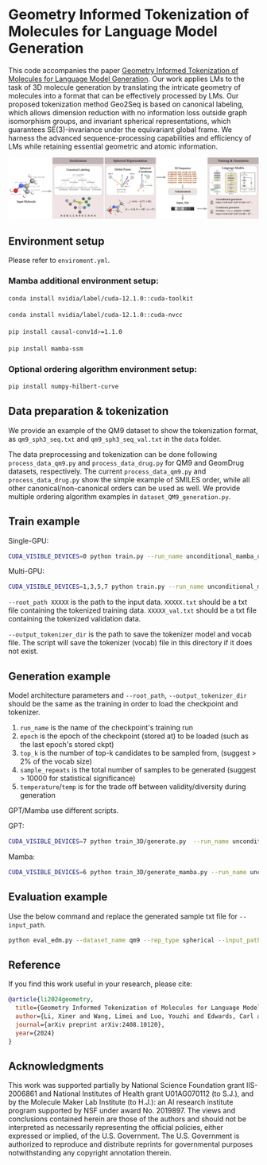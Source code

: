 # Geometry Informed Tokenization of Molecules for Language Model Generation

This code accompanies the paper [Geometry Informed Tokenization of Molecules for Language Model Generation](https://arxiv.org/abs/2408.10120).
Our work applies LMs to the task of 3D molecule generation by translating the intricate geometry of molecules into a format that can be effectively processed by LMs. 
Our proposed tokenization method Geo2Seq is based on canonical labeling, which allows dimension reduction with no information loss outside graph isomorphism groups, and invariant spherical representations, which guarantees SE(3)-invariance under the equivariant global frame.
We harness the advanced sequence-processing capabilities and efficiency of LMs while retaining essential geometric and atomic information.

![image](./media/framework.png)

## Environment setup
Please refer to `enviroment.yml`.

### Mamba additional environment setup:

```bash
conda install nvidia/label/cuda-12.1.0::cuda-toolkit

conda install nvidia/label/cuda-12.1.0::cuda-nvcc

pip install causal-conv1d>=1.1.0

pip install mamba-ssm
```

### Optional ordering algorithm environment setup:
```bash
pip install numpy-hilbert-curve
```

## Data preparation & tokenization

We provide an example of the QM9 dataset to show the tokenization format, as `qm9_sph3_seq.txt` and `qm9_sph3_seq_val.txt` in the `data` folder.

The data preprocessing and tokenization can be done following `process_data_qm9.py` and `process_data_drug.py` for QM9 and GeomDrug datasets, respectively. 
The current `process_data_qm9.py` and `process_data_drug.py` show the simple example of SMILES order, while all other canonical/non-canonical orders can be used as well. We provide multiple ordering algorithm examples in `dataset_QM9_generation.py`. 

## Train example

Single-GPU:
```bash
CUDA_VISIBLE_DEVICES=0 python train.py --run_name unconditional_mamba_qm9 --batch_size 32 --num_props 0 --max_epochs 250 --model mamba --n_layer 24 --root_path qm9_sph3_seq --output_tokenizer_dir qm9_sph3_seq/tokenizer
```

Multi-GPU:
```bash
CUDA_VISIBLE_DEVICES=1,3,5,7 python train.py --run_name unconditional_mamba_drug --batch_size 32 --num_props 0 --max_epochs 45 --root_path XXXXX_seq --output_tokenizer_dir XXXXX/tokenizer --model mamba --n_layer 32 --max_len 750 --save_start_epoch 5 --save_interval_epoch 5 --dist
```

`--root_path XXXXX` is the path to the input data. `XXXXX.txt` should be a txt file containing the tokenized training data. `XXXXX_val.txt` should be a txt file containing the tokenized validation data.

`--output_tokenizer_dir` is the path to save the tokenizer model and vocab file. The script will save the tokenizer (vocab) file in this directory if it does not exist.

## Generation example

Model architecture parameters and `--root_path`, `--output_tokenizer_dir` should be the same as the training in order to load the checkpoint and tokenizer.
1. `run_name` is the name of the checkpoint's training run
2. `epoch` is the epoch of the checkpoint (stored at) to be loaded (such as the last epoch's stored ckpt) 
3. `top_k` is the number of top-k candidates to be sampled from, (suggest > 2% of the vocab size) 
4. `sample_repeats` is the total number of samples to be generated (suggest > 10000 for statistical significance)
5. `temperature`/`temp` is for the trade off between validity/diversity during generation

GPT/Mamba use different scripts.

GPT:
```bash
CUDA_VISIBLE_DEVICES=7 python train_3D/generate.py  --run_name unconditional_gpt_qm9 --batch_size 80 --num_props 0 --root_path XXXXX_seq --output_tokenizer_dir XXXXX/tokenizer --n_layer 12 --max_len 512 --epoch 200 --top_k 50 --temp 0.7 --sample_repeats 10000
```
Mamba:
```bash
CUDA_VISIBLE_DEVICES=6 python train_3D/generate_mamba.py --run_name unconditional_mamba_qm9 --batch_size 80 --num_props 0 --root_path XXXXX_seq --output_tokenizer_dir XXXXX/tokenizer --model mamba --n_layer 24 --max_len 512 --epoch 200 --topk 50 --temperature 0.7 --repeats 10000
```

## Evaluation example

Use the below command and replace the generated sample txt file for `--input_path`.

```bash
python eval_edm.py --dataset_name qm9 --rep_type spherical --input_path generated_samples_unconditional_qm9_ep200_top50_temp0.7.txt
```

## Reference

If you find this work useful in your research, please cite:

```bibtex
@article{li2024geometry,
  title={Geometry Informed Tokenization of Molecules for Language Model Generation},
  author={Li, Xiner and Wang, Limei and Luo, Youzhi and Edwards, Carl and Gui, Shurui and Lin, Yuchao and Ji, Heng and Ji, Shuiwang},
  journal={arXiv preprint arXiv:2408.10120},
  year={2024}
}
```  

## Acknowledgments

This work was supported partially by National Science Foundation grant IIS-2006861 and National Institutes of Health grant U01AG070112 (to S.J.), and by the Molecule Maker Lab Institute (to H.J.): an AI research institute program supported by NSF under award No. 2019897. The views and conclusions contained herein are those of the authors and should not be interpreted as necessarily representing the official policies, either expressed or implied, of the U.S. Government. The U.S. Government is authorized to reproduce and distribute reprints for governmental purposes notwithstanding any copyright annotation therein.
